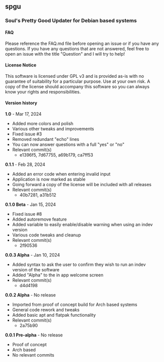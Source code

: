 ## spgu
### Soul's Pretty Good Updater for Debian based systems

#### FAQ
Please reference the FAQ.md file before opening an issue or if you have any questions. If you have any questions that are not answered, feel free to open an issue with the title "Question" and I will try to help!

#### License Notice
This software is licensed under GPL v3 and is provided as-is with no guarantee of suitability for a particular purpose. Use at your own risk. A copy of the license should accompany this software so you can always know your rights and responsibilities.

#### Version history

**1.0** - Mar 17, 2024  
- Added more colors and polish
- Various other tweaks and improvements
- Fixed issue #3
- Removed redundant "echo" lines
- You can now answer questions with a full "yes" or "no"
- Relevant commit(s)
	- e1396f5, 7d67755, a69b179, ca7ff53

**0.1.1** - Feb 28, 2024  
- Added an error code when entering invalid input
- Application is now marked as stable
- Going forward a copy of the license will be included with all releases
- Relevant commit(s)
	- 40b7281, a31b512

**0.1.0 Beta** - Jan 15, 2024  
- Fixed issue #8
- Added autoremove feature
- Added variable to easily enable/disable warning when using an indev version
- Various code tweaks and cleanup
- Relevant commit(s)
	- 2f90536

**0.0.3 Alpha** - Jan 10, 2024  
- Added syntax to ask the user to confirm they wish to run an indev version of the software
- Added "Alpha" to the in app welcome screen
- Relevant commit(s)
	- d4d4198

**0.0.2 Alpha** - No release  
- Imported from proof of concept build for Arch based systems
- General code rework and tweaks
- Added basic apt and flatpak functionality
- Relevant commit(s)
	- 2a75b90

**0.0.1 Pre-alpha** - No release  
- Proof of concept
- Arch based
- No relevant commits
